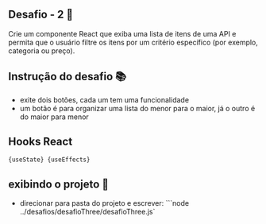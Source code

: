 ## Desafio - 2 🏁

Crie um componente React que exiba uma lista de itens de uma API e permita que o usuário filtre os itens por um critério específico (por exemplo, categoria ou preço).

## Instrução do desafio 📚

- exite dois botões, cada um tem uma funcionalidade
- um botão é para organizar uma lista do menor para o maior, já o outro é do maior para menor

## Hooks React

`{useState} {useEffects}`

## exibindo o projeto 🎥

- direcionar para pasta do projeto e escrever:
  ```node ../desafios/desafioThree/desafioThree.js`
